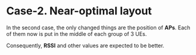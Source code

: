 # Case-2. Near-optimal layout

In the second case, the only changed things are the position of **APs**.
Each of them now is put in the middle of each group of 3 UEs.

Consequently, **RSSI** and other values are expected to be better.
